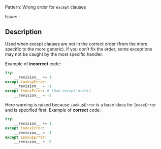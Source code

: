 Pattern: Wrong order for `except` clauses

Issue: -

## Description

Used when except clauses are not in the correct order (from the more specific to the more generic). If you don't fix the order, some exceptions may not be caught by the most specific handler.


Example of **incorrect** code:

```python
try:
    __revision__ += 1
except LookupError:
    __revision__ = -1
except IndexError: # [bad-except-order]
    __revision__ = -2
```

Here warning is raised because `LookupError` is a base class for `IndexError` and is specified first. Example of **correct** code:

```python
try:
    __revision__ += 1
except IndexError:
    __revision__ = -1
except LookupError:
    __revision__ = -2
```

